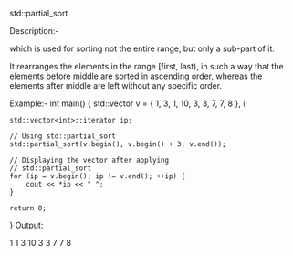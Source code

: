 std::partial_sort

Description:-

which is used for sorting not the entire range, but only a sub-part of it.

It rearranges the elements in the range [first, last), in such a way that the elements before middle are sorted in ascending order, whereas the elements after middle are left without any specific order.

Example:-
int main() 
{ 
    std::vector<int> v = { 1, 3, 1, 10, 3, 3, 7, 7, 8 }, i; 
  
    std::vector<int>::iterator ip; 
  
    // Using std::partial_sort 
    std::partial_sort(v.begin(), v.begin() + 3, v.end()); 
  
    // Displaying the vector after applying 
    // std::partial_sort 
    for (ip = v.begin(); ip != v.end(); ++ip) { 
        cout << *ip << " "; 
    } 
  
    return 0; 
} 
Output:

1 1 3 10 3 3 7 7 8 
